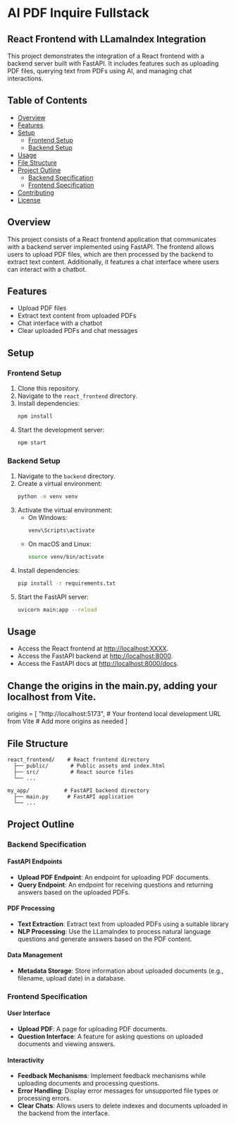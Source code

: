# AI PDF Inquire Fullstack

## React Frontend with LLamaIndex Integration

This project demonstrates the integration of a React frontend with a backend server built with FastAPI. It includes features such as uploading PDF files, querying text from PDFs using AI, and managing chat interactions.

## Table of Contents

- [Overview](#overview)
- [Features](#features)
- [Setup](#setup)
  - [Frontend Setup](#frontend-setup)
  - [Backend Setup](#backend-setup)
- [Usage](#usage)
- [File Structure](#file-structure)
- [Project Outline](#project-outline)
  - [Backend Specification](#backend-specification)
  - [Frontend Specification](#frontend-specification)
- [Contributing](#contributing)
- [License](#license)

## Overview

This project consists of a React frontend application that communicates with a backend server implemented using FastAPI. The frontend allows users to upload PDF files, which are then processed by the backend to extract text content. Additionally, it features a chat interface where users can interact with a chatbot.

## Features

- Upload PDF files
- Extract text content from uploaded PDFs
- Chat interface with a chatbot
- Clear uploaded PDFs and chat messages

## Setup

### Frontend Setup

1. Clone this repository.
2. Navigate to the `react_frontend` directory.
3. Install dependencies:
   ```bash
   npm install
   ```
4. Start the development server:
   ```bash
   npm start
   ```

### Backend Setup

1. Navigate to the `backend` directory.
2. Create a virtual environment:
   ```bash
   python -m venv venv
   ```
3. Activate the virtual environment:
   - On Windows:
     ```bash
     venv\Scripts\activate
     ```
   - On macOS and Linux:
     ```bash
     source venv/bin/activate
     ```
4. Install dependencies:
   ```bash
   pip install -r requirements.txt
   ```
5. Start the FastAPI server:
   ```bash
   uvicorn main:app --reload
   ```

## Usage

- Access the React frontend at [http://localhost:XXXX](http://localhost:xxxx).
- Access the FastAPI backend at [http://localhost:8000](http://localhost:8000).
- Access the FastAPI docs at [http://localhost:8000/docs](http://localhost:8000/docs).

## Change the origins in the main.py, adding your localhost from Vite.
origins = [
    "http://localhost:5173",  # Your frontend local development URL from Vite
    # Add more origins as needed
]

## File Structure

```
react_frontend/    # React frontend directory
  ├── public/       # Public assets and index.html
  ├── src/          # React source files
  └── ...

my_app/           # FastAPI backend directory
  ├── main.py      # FastAPI application
  └── ...
```

## Project Outline

### Backend Specification

#### FastAPI Endpoints
- **Upload PDF Endpoint**: An endpoint for uploading PDF documents.
- **Query Endpoint**: An endpoint for receiving questions and returning answers based on the uploaded PDFs.

#### PDF Processing
- **Text Extraction**: Extract text from uploaded PDFs using a suitable library
- **NLP Processing**: Use the LLamaIndex to process natural language questions and generate answers based on the PDF content.

#### Data Management
- **Metadata Storage**: Store information about uploaded documents (e.g., filename, upload date) in a database.

### Frontend Specification

#### User Interface
- **Upload PDF**: A page for uploading PDF documents.
- **Question Interface**: A feature for asking questions on uploaded documents and viewing answers.

#### Interactivity
- **Feedback Mechanisms**: Implement feedback mechanisms while uploading documents and processing questions.
- **Error Handling**: Display error messages for unsupported file types or processing errors.
- **Clear Chats**: Allows users to delete indexes and documents uploaded in the backend from the interface.
